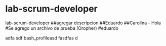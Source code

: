 # lab-scrum-developer
lab-scrum-developer
##agregar descripcion
##Eduardo
##Carolina - Hola
#Se agrego un archivo de prueba (Oropher)
#eduardo

adfa
sdf
bash_profileasd
fasdfas
d
